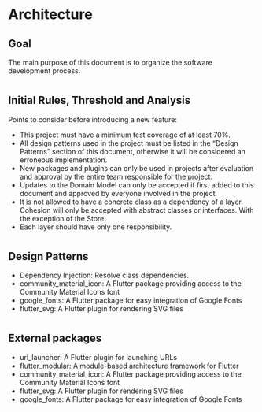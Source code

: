 # Architecture

## Goal

The main purpose of this document is to organize the software development process.

#

## Initial Rules, Threshold and Analysis

Points to consider before introducing a new feature:

- This project must have a minimum test coverage of at least 70%.
- All design patterns used in the project must be listed in the “Design Patterns” section of this document, otherwise it will be considered an erroneous implementation.
- New packages and plugins can only be used in projects after evaluation and approval by the entire team responsible for the project.
- Updates to the Domain Model can only be accepted if first added to this document and approved by everyone involved in the project.
- It is not allowed to have a concrete class as a dependency of a layer. Cohesion will only be accepted with abstract classes or interfaces. With the exception of the Store.
- Each layer should have only one responsibility.

#

## Design Patterns

- Dependency Injection: Resolve class dependencies.
- community_material_icon: A Flutter package providing access to the Community Material Icons font
- google_fonts: A Flutter package for easy integration of Google Fonts
- flutter_svg: A Flutter plugin for rendering SVG files

#

## External packages

- url_launcher: A Flutter plugin for launching URLs
- flutter_modular: A module-based architecture framework for Flutter
- community_material_icon: A Flutter package providing access to the Community Material Icons font
- flutter_svg: A Flutter plugin for rendering SVG files
- google_fonts: A Flutter package for easy integration of Google Fonts
